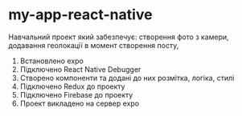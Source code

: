# my-app-react-native
Навчальний проект який забезпечує: створення фото з камери, додавання геолокації в момент створення посту, 
1. Встановлено expo
2. Підключено React Native Debugger
3. Створено компоненти та додані до них розмітка, логіка, стилі
4. Підключено Redux до проекту
5. Підключено Firebase до проекту
6. Проект викладено на сервер expo
